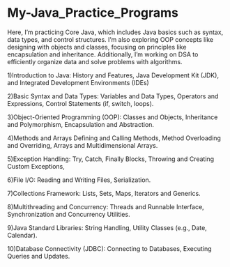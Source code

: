 # My-Java_Practice_Programs
 Here, I’m practicing Core Java, which includes Java basics such as syntax, data types, and control structures. I’m also exploring OOP concepts like designing with objects and classes, focusing on principles like encapsulation and inheritance. Additionally, I’m working on DSA to efficiently organize data and solve problems with algorithms.
 
 
 1)Introduction to Java:
History and Features,
Java Development Kit (JDK), and Integrated Development Environments (IDEs)

2)Basic Syntax and Data Types:
Variables and Data Types,
Operators and Expressions,
Control Statements (if, switch, loops).

3)Object-Oriented Programming (OOP):
Classes and Objects,
Inheritance and Polymorphism,
Encapsulation and Abstraction.

4)Methods and Arrays
Defining and Calling Methods,
Method Overloading and Overriding,
Arrays and Multidimensional Arrays.

5)Exception Handling:
Try, Catch, Finally Blocks,
Throwing and Creating Custom Exceptions,

6)File I/O:
Reading and Writing Files,
Serialization.

7)Collections Framework:
Lists, Sets, Maps, 
Iterators and Generics.

8)Multithreading and Concurrency:
Threads and Runnable Interface, 
Synchronization and Concurrency Utilities.

9)Java Standard Libraries:
String Handling, 
Utility Classes (e.g., Date, Calendar).

10)Database Connectivity (JDBC):
Connecting to Databases, 
Executing Queries and Updates.
